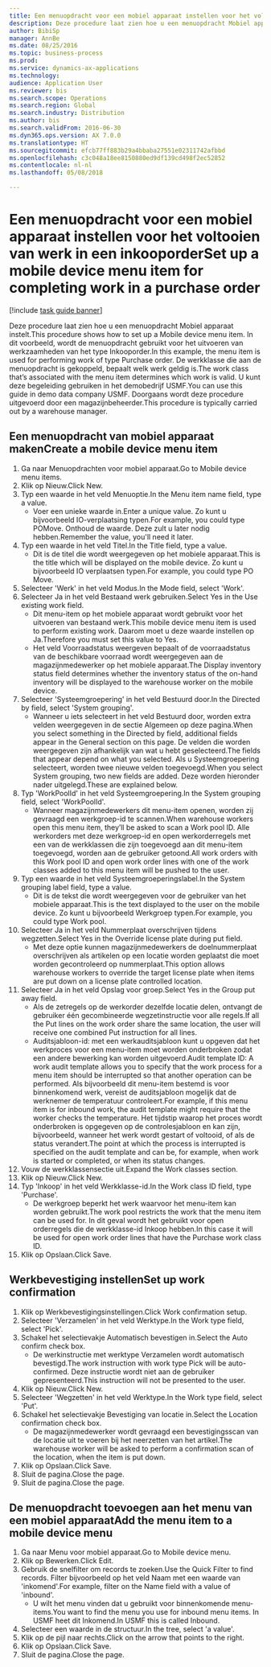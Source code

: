 ```yaml
--- 
title: Een menuopdracht voor een mobiel apparaat instellen voor het voltooien van werk in een inkooporder
description: Deze procedure laat zien hoe u een menuopdracht Mobiel apparaat instelt.
author: BibiSp
manager: AnnBe
ms.date: 08/25/2016
ms.topic: business-process
ms.prod: 
ms.service: dynamics-ax-applications
ms.technology: 
audience: Application User
ms.reviewer: bis
ms.search.scope: Operations
ms.search.region: Global
ms.search.industry: Distribution
ms.author: bis
ms.search.validFrom: 2016-06-30
ms.dyn365.ops.version: AX 7.0.0
ms.translationtype: HT
ms.sourcegitcommit: efcb77ff883b29a4bbaba27551e02311742afbbd
ms.openlocfilehash: c3c048a18ee8150880ed9df139cd498f2ec52852
ms.contentlocale: nl-nl
ms.lasthandoff: 05/08/2018

---
```

# <a name="set-up-a-mobile-device-menu-item-for-completing-work-in-a-purchase-order"></a><span data-ttu-id="5fc8c-103">Een menuopdracht voor een mobiel apparaat instellen voor het voltooien van werk in een inkooporder</span><span class="sxs-lookup"><span data-stu-id="5fc8c-103">Set up a mobile device menu item for completing work in a purchase order</span></span>

[!include [task guide banner](../../includes/task-guide-banner.md)]

<span data-ttu-id="5fc8c-104">Deze procedure laat zien hoe u een menuopdracht Mobiel apparaat instelt.</span><span class="sxs-lookup"><span data-stu-id="5fc8c-104">This procedure shows how to set up a Mobile device menu item.</span></span> <span data-ttu-id="5fc8c-105">In dit voorbeeld, wordt de menuopdracht gebruikt voor het uitvoeren van werkzaamheden van het type Inkooporder.</span><span class="sxs-lookup"><span data-stu-id="5fc8c-105">In this example, the menu item is used for performing work of type Purchase order.</span></span> <span data-ttu-id="5fc8c-106">De werkklasse die aan de menuopdracht is gekoppeld, bepaalt welk werk geldig is.</span><span class="sxs-lookup"><span data-stu-id="5fc8c-106">The work class that’s associated with the menu item determines which work is valid.</span></span> <span data-ttu-id="5fc8c-107">U kunt deze begeleiding gebruiken in het demobedrijf USMF.</span><span class="sxs-lookup"><span data-stu-id="5fc8c-107">You can use this guide in demo data company USMF.</span></span> <span data-ttu-id="5fc8c-108">Doorgaans wordt deze procedure uitgevoerd door een magazijnbeheerder.</span><span class="sxs-lookup"><span data-stu-id="5fc8c-108">This procedure is typically carried out by a warehouse manager.</span></span>


## <a name="create-a-mobile-device-menu-item"></a><span data-ttu-id="5fc8c-109">Een menuopdracht van mobiel apparaat maken</span><span class="sxs-lookup"><span data-stu-id="5fc8c-109">Create a mobile device menu item</span></span>
1. <span data-ttu-id="5fc8c-110">Ga naar Menuopdrachten voor mobiel apparaat.</span><span class="sxs-lookup"><span data-stu-id="5fc8c-110">Go to Mobile device menu items.</span></span>
2. <span data-ttu-id="5fc8c-111">Klik op Nieuw.</span><span class="sxs-lookup"><span data-stu-id="5fc8c-111">Click New.</span></span>
3. <span data-ttu-id="5fc8c-112">Typ een waarde in het veld Menuoptie.</span><span class="sxs-lookup"><span data-stu-id="5fc8c-112">In the Menu item name field, type a value.</span></span>
    * <span data-ttu-id="5fc8c-113">Voer een unieke waarde in.</span><span class="sxs-lookup"><span data-stu-id="5fc8c-113">Enter a unique value.</span></span> <span data-ttu-id="5fc8c-114">Zo kunt u bijvoorbeeld IO-verplaatsing typen.</span><span class="sxs-lookup"><span data-stu-id="5fc8c-114">For example, you could type POMove.</span></span> <span data-ttu-id="5fc8c-115">Onthoud de waarde. Deze zult u later nodig hebben.</span><span class="sxs-lookup"><span data-stu-id="5fc8c-115">Remember the value, you'll need it later.</span></span>  
4. <span data-ttu-id="5fc8c-116">Typ een waarde in het veld Titel.</span><span class="sxs-lookup"><span data-stu-id="5fc8c-116">In the Title field, type a value.</span></span>
    * <span data-ttu-id="5fc8c-117">Dit is de titel die wordt weergegeven op het mobiele apparaat.</span><span class="sxs-lookup"><span data-stu-id="5fc8c-117">This is the title which will be displayed on the mobile device.</span></span> <span data-ttu-id="5fc8c-118">Zo kunt u bijvoorbeeld IO verplaatsen typen.</span><span class="sxs-lookup"><span data-stu-id="5fc8c-118">For example, you could type PO Move.</span></span>  
5. <span data-ttu-id="5fc8c-119">Selecteer 'Werk' in het veld Modus.</span><span class="sxs-lookup"><span data-stu-id="5fc8c-119">In the Mode field, select 'Work'.</span></span>
6. <span data-ttu-id="5fc8c-120">Selecteer Ja in het veld Bestaand werk gebruiken.</span><span class="sxs-lookup"><span data-stu-id="5fc8c-120">Select Yes in the Use existing work field.</span></span>
    * <span data-ttu-id="5fc8c-121">Dit menu-item op het mobiele apparaat wordt gebruikt voor het uitvoeren van bestaand werk.</span><span class="sxs-lookup"><span data-stu-id="5fc8c-121">This mobile device menu item is used to perform existing work.</span></span> <span data-ttu-id="5fc8c-122">Daarom moet u deze waarde instellen op Ja.</span><span class="sxs-lookup"><span data-stu-id="5fc8c-122">Therefore you must set this value to Yes.</span></span>  
    * <span data-ttu-id="5fc8c-123">Het veld Voorraadstatus weergeven bepaalt of de voorraadstatus van de beschikbare voorraad wordt weergegeven aan de magazijnmedewerker op het mobiele apparaat.</span><span class="sxs-lookup"><span data-stu-id="5fc8c-123">The Display inventory status field determines whether the inventory status of the on-hand inventory will be displayed to the warehouse worker on the mobile device.</span></span>  
7. <span data-ttu-id="5fc8c-124">Selecteer 'Systeemgroepering' in het veld Bestuurd door.</span><span class="sxs-lookup"><span data-stu-id="5fc8c-124">In the Directed by field, select 'System grouping'.</span></span>
    * <span data-ttu-id="5fc8c-125">Wanneer u iets selecteert in het veld Bestuurd door, worden extra velden weergegeven in de sectie Algemeen op deze pagina.</span><span class="sxs-lookup"><span data-stu-id="5fc8c-125">When you select something in the Directed by field, additional fields appear in the General section on this page.</span></span> <span data-ttu-id="5fc8c-126">De velden die worden weergegeven zijn afhankelijk van wat u hebt geselecteerd.</span><span class="sxs-lookup"><span data-stu-id="5fc8c-126">The fields that appear depend on what you selected.</span></span> <span data-ttu-id="5fc8c-127">Als u Systeemgroepering selecteert, worden twee nieuwe velden toegevoegd.</span><span class="sxs-lookup"><span data-stu-id="5fc8c-127">When you select System grouping, two new fields are added.</span></span> <span data-ttu-id="5fc8c-128">Deze worden hieronder nader uitgelegd.</span><span class="sxs-lookup"><span data-stu-id="5fc8c-128">These are explained below.</span></span>  
8. <span data-ttu-id="5fc8c-129">Typ 'WorkPoolId' in het veld Systeemgroepering.</span><span class="sxs-lookup"><span data-stu-id="5fc8c-129">In the System grouping field, select 'WorkPoolId'.</span></span>
    * <span data-ttu-id="5fc8c-130">Wanneer magazijnmedewerkers dit menu-item openen, worden zij gevraagd een werkgroep-id te scannen.</span><span class="sxs-lookup"><span data-stu-id="5fc8c-130">When warehouse workers open this menu item, they’ll be asked to scan a Work pool ID.</span></span> <span data-ttu-id="5fc8c-131">Alle werkorders met deze werkgroep-id en open werkorderregels met een van de werkklassen die zijn toegevoegd aan dit menu-item toegevoegd, worden aan de gebruiker getoond.</span><span class="sxs-lookup"><span data-stu-id="5fc8c-131">All work orders with this Work pool ID and open work order lines with one of the work classes added to this menu item will be pushed to the user.</span></span>  
9. <span data-ttu-id="5fc8c-132">Typ een waarde in het veld Systeemgroeperingslabel.</span><span class="sxs-lookup"><span data-stu-id="5fc8c-132">In the System grouping label field, type a value.</span></span>
    * <span data-ttu-id="5fc8c-133">Dit is de tekst die wordt weergegeven voor de gebruiker van het mobiele apparaat.</span><span class="sxs-lookup"><span data-stu-id="5fc8c-133">This is the text displayed to the user on the mobile device.</span></span> <span data-ttu-id="5fc8c-134">Zo kunt u bijvoorbeeld Werkgroep typen.</span><span class="sxs-lookup"><span data-stu-id="5fc8c-134">For example, you could type Work pool.</span></span>  
10. <span data-ttu-id="5fc8c-135">Selecteer Ja in het veld Nummerplaat overschrijven tijdens wegzetten.</span><span class="sxs-lookup"><span data-stu-id="5fc8c-135">Select Yes in the Override license plate during put field.</span></span>
    * <span data-ttu-id="5fc8c-136">Met deze optie kunnen magazijnmedewerkers de doelnummerplaat overschrijven als artikelen op een locatie worden geplaatst die moet worden gecontroleerd op nummerplaat.</span><span class="sxs-lookup"><span data-stu-id="5fc8c-136">This option allows warehouse workers to override the target license plate when items are put down on a license plate controlled location.</span></span>  
11. <span data-ttu-id="5fc8c-137">Selecteer Ja in het veld Opslag voor groep.</span><span class="sxs-lookup"><span data-stu-id="5fc8c-137">Select Yes in the Group put away field.</span></span>
    * <span data-ttu-id="5fc8c-138">Als de zetregels op de werkorder dezelfde locatie delen, ontvangt de gebruiker één gecombineerde wegzetinstructie voor alle regels.</span><span class="sxs-lookup"><span data-stu-id="5fc8c-138">If all the Put lines on the work order share the same location, the user will receive one combined Put instruction for all lines.</span></span>  
    * <span data-ttu-id="5fc8c-139">Auditsjabloon-id: met een werkauditsjabloon kunt u opgeven dat het werkproces voor een menu-item moet worden onderbroken zodat een andere bewerking kan worden uitgevoerd.</span><span class="sxs-lookup"><span data-stu-id="5fc8c-139">Audit template ID: A work audit template allows you to specify that the work process for a menu item should be interrupted so that another operation can be performed.</span></span> <span data-ttu-id="5fc8c-140">Als bijvoorbeeld dit menu-item bestemd is voor binnenkomend werk, vereist de auditsjabloon mogelijk dat de werknemer de temperatuur controleert.</span><span class="sxs-lookup"><span data-stu-id="5fc8c-140">For example, if this menu item is for inbound work, the audit template might require that the worker checks the temperature.</span></span> <span data-ttu-id="5fc8c-141">Het tijdstip waarop het proces wordt onderbroken is opgegeven op de controlesjabloon en kan zijn, bijvoorbeeld, wanneer het werk wordt gestart of voltooid, of als de status verandert.</span><span class="sxs-lookup"><span data-stu-id="5fc8c-141">The point at which the process is interrupted is specified on the audit template and can be, for example, when work is started or completed, or when its status changes.</span></span>  
12. <span data-ttu-id="5fc8c-142">Vouw de werkklassensectie uit.</span><span class="sxs-lookup"><span data-stu-id="5fc8c-142">Expand the Work classes section.</span></span>
13. <span data-ttu-id="5fc8c-143">Klik op Nieuw.</span><span class="sxs-lookup"><span data-stu-id="5fc8c-143">Click New.</span></span>
14. <span data-ttu-id="5fc8c-144">Typ 'Inkoop' in het veld Werkklasse-id.</span><span class="sxs-lookup"><span data-stu-id="5fc8c-144">In the Work class ID field, type 'Purchase'.</span></span>
    * <span data-ttu-id="5fc8c-145">De werkgroep beperkt het werk waarvoor het menu-item kan worden gebruikt.</span><span class="sxs-lookup"><span data-stu-id="5fc8c-145">The work pool restricts the work that the menu item can be used for.</span></span> <span data-ttu-id="5fc8c-146">In dit geval wordt het gebruikt voor open orderregels die de werkklasse-id Inkoop hebben.</span><span class="sxs-lookup"><span data-stu-id="5fc8c-146">In this case it will be used for open work order lines that have the Purchase work class ID.</span></span>  
15. <span data-ttu-id="5fc8c-147">Klik op Opslaan.</span><span class="sxs-lookup"><span data-stu-id="5fc8c-147">Click Save.</span></span>

## <a name="set-up-work-confirmation"></a><span data-ttu-id="5fc8c-148">Werkbevestiging instellen</span><span class="sxs-lookup"><span data-stu-id="5fc8c-148">Set up work confirmation</span></span>
1. <span data-ttu-id="5fc8c-149">Klik op Werkbevestigingsinstellingen.</span><span class="sxs-lookup"><span data-stu-id="5fc8c-149">Click Work confirmation setup.</span></span>
2. <span data-ttu-id="5fc8c-150">Selecteer 'Verzamelen' in het veld Werktype.</span><span class="sxs-lookup"><span data-stu-id="5fc8c-150">In the Work type field, select 'Pick'.</span></span>
3. <span data-ttu-id="5fc8c-151">Schakel het selectievakje Automatisch bevestigen in.</span><span class="sxs-lookup"><span data-stu-id="5fc8c-151">Select the Auto confirm check box.</span></span>
    * <span data-ttu-id="5fc8c-152">De werkinstructie met werktype Verzamelen wordt automatisch bevestigd.</span><span class="sxs-lookup"><span data-stu-id="5fc8c-152">The work instruction with work type Pick will be auto-confirmed.</span></span> <span data-ttu-id="5fc8c-153">Deze instructie wordt niet aan de gebruiker gepresenteerd.</span><span class="sxs-lookup"><span data-stu-id="5fc8c-153">This instruction will not be presented to the user.</span></span>  
4. <span data-ttu-id="5fc8c-154">Klik op Nieuw.</span><span class="sxs-lookup"><span data-stu-id="5fc8c-154">Click New.</span></span>
5. <span data-ttu-id="5fc8c-155">Selecteer 'Wegzetten' in het veld Werktype.</span><span class="sxs-lookup"><span data-stu-id="5fc8c-155">In the Work type field, select 'Put'.</span></span>
6. <span data-ttu-id="5fc8c-156">Schakel het selectievakje Bevestiging van locatie in.</span><span class="sxs-lookup"><span data-stu-id="5fc8c-156">Select the Location confirmation check box.</span></span>
    * <span data-ttu-id="5fc8c-157">De magazijnmedewerker wordt gevraagd een bevestigingsscan van de locatie uit te voeren bij het neerzetten van het artikel.</span><span class="sxs-lookup"><span data-stu-id="5fc8c-157">The warehouse worker will be asked to perform a confirmation scan of the location, when the item is put down.</span></span>  
7. <span data-ttu-id="5fc8c-158">Klik op Opslaan.</span><span class="sxs-lookup"><span data-stu-id="5fc8c-158">Click Save.</span></span>
8. <span data-ttu-id="5fc8c-159">Sluit de pagina.</span><span class="sxs-lookup"><span data-stu-id="5fc8c-159">Close the page.</span></span>
9. <span data-ttu-id="5fc8c-160">Sluit de pagina.</span><span class="sxs-lookup"><span data-stu-id="5fc8c-160">Close the page.</span></span>

## <a name="add-the-menu-item-to-a-mobile-device-menu"></a><span data-ttu-id="5fc8c-161">De menuopdracht toevoegen aan het menu van een mobiel apparaat</span><span class="sxs-lookup"><span data-stu-id="5fc8c-161">Add the menu item to a mobile device menu</span></span>
1. <span data-ttu-id="5fc8c-162">Ga naar Menu voor mobiel apparaat.</span><span class="sxs-lookup"><span data-stu-id="5fc8c-162">Go to Mobile device menu.</span></span>
2. <span data-ttu-id="5fc8c-163">Klik op Bewerken.</span><span class="sxs-lookup"><span data-stu-id="5fc8c-163">Click Edit.</span></span>
3. <span data-ttu-id="5fc8c-164">Gebruik de snelfilter om records te zoeken.</span><span class="sxs-lookup"><span data-stu-id="5fc8c-164">Use the Quick Filter to find records.</span></span> <span data-ttu-id="5fc8c-165">Filter bijvoorbeeld op het veld Naam met een waarde van 'inkomend'.</span><span class="sxs-lookup"><span data-stu-id="5fc8c-165">For example, filter on the Name field with a value of 'inbound'.</span></span>
    * <span data-ttu-id="5fc8c-166">U wilt het menu vinden dat u gebruikt voor binnenkomende menu-items.</span><span class="sxs-lookup"><span data-stu-id="5fc8c-166">You want to find the menu you use for inbound menu items.</span></span> <span data-ttu-id="5fc8c-167">In USMF heet dit Inkomend.</span><span class="sxs-lookup"><span data-stu-id="5fc8c-167">In USMF this is called Inbound.</span></span>  
4. <span data-ttu-id="5fc8c-168">Selecteer een waarde in de structuur.</span><span class="sxs-lookup"><span data-stu-id="5fc8c-168">In the tree, select 'a value'.</span></span>
5. <span data-ttu-id="5fc8c-169">Klik op de pijl naar rechts.</span><span class="sxs-lookup"><span data-stu-id="5fc8c-169">Click on the arrow that points to the right.</span></span>
6. <span data-ttu-id="5fc8c-170">Klik op Opslaan.</span><span class="sxs-lookup"><span data-stu-id="5fc8c-170">Click Save.</span></span>
7. <span data-ttu-id="5fc8c-171">Sluit de pagina.</span><span class="sxs-lookup"><span data-stu-id="5fc8c-171">Close the page.</span></span>


